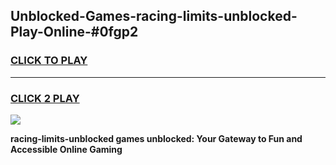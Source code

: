 
## Unblocked-Games-racing-limits-unblocked-Play-Online-#0fgp2
<h3>
<a href="https://premium.freeplayer.one?title=racing-limits-unblocked&ref=27F">CLICK TO PLAY</a></h3>
<hr>

<h3>
<a href="https://premium.freeplayer.one?title=racing-limits-unblocked&ref=27F">CLICK 2 PLAY</a>
  
</h3>

<a href="https://premium.freeplayer.one?title=racing-limits-unblocked&ref=27F"><img src="https://clearcache.store/games.png"></a>


**racing-limits-unblocked games unblocked: Your Gateway to Fun and Accessible Online Gaming**
